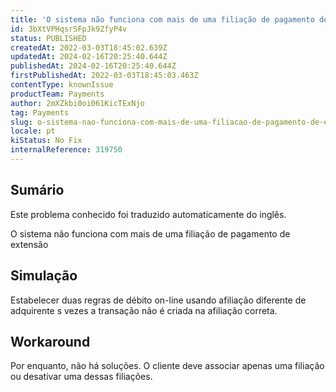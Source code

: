 ```yaml
---
title: 'O sistema não funciona com mais de uma filiação de pagamento de extensão para débito on-line'
id: 3bXtVPHqsrSFpJk9ZfyP4v
status: PUBLISHED
createdAt: 2022-03-03T18:45:02.639Z
updatedAt: 2024-02-16T20:25:40.644Z
publishedAt: 2024-02-16T20:25:40.644Z
firstPublishedAt: 2022-03-03T18:45:03.463Z
contentType: knownIssue
productTeam: Payments
author: 2mXZkbi0oi061KicTExNjo
tag: Payments
slug: o-sistema-nao-funciona-com-mais-de-uma-filiacao-de-pagamento-de-extensao-para-debito-online
locale: pt
kiStatus: No Fix
internalReference: 319750
---
```


## Sumário

<div class="alert alert-info">
  <p>Este problema conhecido foi traduzido automaticamente do inglês.</p>
</div>


O sistema não funciona com mais de uma filiação de pagamento de extensão



## Simulação


Estabelecer duas regras de débito on-line usando afiliação diferente de adquirente
s vezes a transação não é criada na afiliação correta.




## Workaround


Por enquanto, não há soluções.
O cliente deve associar apenas uma filiação ou desativar uma dessas filiações.


